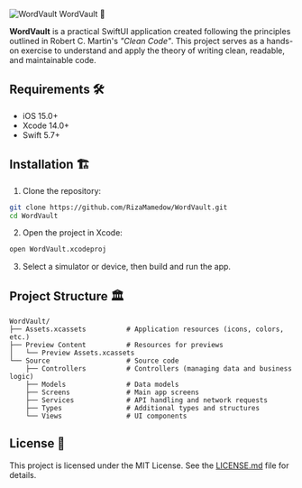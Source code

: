  ![WordVault](https://socialify.git.ci/RizaMamedow/WordVault/image?custom_description=WordVault+is+a+SwiftUI-based+dictionary+application.&description=1&font=Raleway&language=1&owner=1&pattern=Circuit+Board&theme=Light)
 WordVault 🚀  

**WordVault** is a practical SwiftUI application created following the principles outlined in Robert C. Martin's *"Clean Code"*. This project serves as a hands-on exercise to understand and apply the theory of writing clean, readable, and maintainable code.  

## Requirements 🛠  

- iOS 15.0+  
- Xcode 14.0+  
- Swift 5.7+  

## Installation 🏗  

1. Clone the repository:  
```bash
git clone https://github.com/RizaMamedow/WordVault.git  
cd WordVault  
```
2. Open the project in Xcode:
```bash
open WordVault.xcodeproj  
```
3. Select a simulator or device, then build and run the app.

## Project Structure 🏛
```
WordVault/  
├── Assets.xcassets          # Application resources (icons, colors, etc.)  
├── Preview Content          # Resources for previews  
│   └── Preview Assets.xcassets  
└── Source                   # Source code  
    ├── Controllers          # Controllers (managing data and business logic)  
    ├── Models               # Data models  
    ├── Screens              # Main app screens  
    ├── Services             # API handling and network requests  
    ├── Types                # Additional types and structures  
    └── Views                # UI components  
```

## License 📜
This project is licensed under the MIT License. See the [LICENSE.md](./LICENSE.md) file for details.
